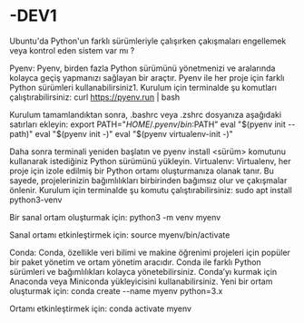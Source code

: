 # -DEV1
Ubuntu'da Python'un farklı sürümleriyle çalışırken çakışmaları engellemek veya kontrol eden sistem var mı ?

Pyenv:
Pyenv, birden fazla Python sürümünü yönetmenizi ve aralarında kolayca geçiş yapmanızı sağlayan bir araçtır. Pyenv ile her proje için farklı Python sürümleri kullanabilirsiniz1.
Kurulum için terminalde şu komutları çalıştırabilirsiniz:
curl https://pyenv.run | bash

Kurulum tamamlandıktan sonra, .bashrc veya .zshrc dosyanıza aşağıdaki satırları ekleyin:
export PATH="$HOME/.pyenv/bin:$PATH"
eval "$(pyenv init --path)"
eval "$(pyenv init -)"
eval "$(pyenv virtualenv-init -)"

Daha sonra terminali yeniden başlatın ve pyenv install <sürüm> komutunu kullanarak istediğiniz Python sürümünü yükleyin.
Virtualenv:
Virtualenv, her proje için izole edilmiş bir Python ortamı oluşturmanıza olanak tanır. Bu sayede, projelerinizin bağımlılıkları birbirinden bağımsız olur ve çakışmalar önlenir.
Kurulum için terminalde şu komutu çalıştırabilirsiniz:
sudo apt install python3-venv

Bir sanal ortam oluşturmak için:
python3 -m venv myenv

Sanal ortamı etkinleştirmek için:
source myenv/bin/activate

Conda:
Conda, özellikle veri bilimi ve makine öğrenimi projeleri için popüler bir paket yönetim ve ortam yönetim aracıdır. Conda ile farklı Python sürümleri ve bağımlılıkları kolayca yönetebilirsiniz.
Conda’yı kurmak için Anaconda veya Miniconda yükleyicisini kullanabilirsiniz.
Yeni bir ortam oluşturmak için:
conda create --name myenv python=3.x

Ortamı etkinleştirmek için:
conda activate myenv
